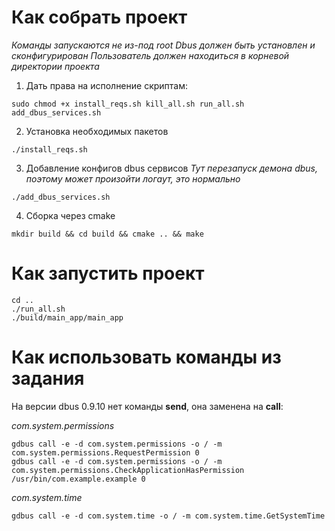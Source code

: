 # Как собрать проект

*Команды запускаются не из-под root*
*Dbus должен быть установлен и сконфигурирован*
*Пользователь должен находиться в корневой директории проекта*

1. Дать права на исполнение скриптам:
```
sudo chmod +x install_reqs.sh kill_all.sh run_all.sh add_dbus_services.sh
```
2. Установка необходимых пакетов
```
./install_reqs.sh
```
3. Добавление конфигов dbus сервисов
*Тут перезапуск демона dbus, поэтому может произойти логаут, это нормально*
```
./add_dbus_services.sh
```
4. Сборка через cmake
```
mkdir build && cd build && cmake .. && make
```

# Как запустить проект

```
cd ..
./run_all.sh
./build/main_app/main_app
```

# Как использовать команды из задания

На версии dbus 0.9.10 нет команды **send**, она заменена на **call**:

*com.system.permissions*
```
gdbus call -e -d com.system.permissions -o / -m com.system.permissions.RequestPermission 0
gdbus call -e -d com.system.permissions -o / -m com.system.permissions.CheckApplicationHasPermission /usr/bin/com.example.example 0
```

*com.system.time*
```
gdbus call -e -d com.system.time -o / -m com.system.time.GetSystemTime
```